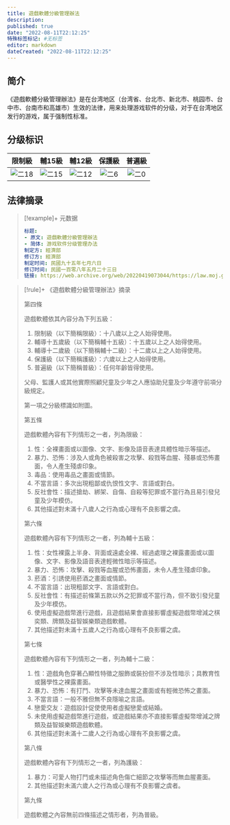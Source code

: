 ```yaml
---
title: 遊戲軟體分級管理辦法
description:
published: true
date: "2022-08-11T22:12:25"
特殊标签标记: #无标签
editor: markdown
dateCreated: "2022-08-11T22:12:25"
---
```


## 简介

《遊戲軟體分級管理辦法》是在台湾地区（台湾省、台北市、新北市、桃园市、台中市、台南市和高雄市）生效的法律，用来处理游戏软件的分级，对于在台湾地区发行的游戏，属于强制性标准。

## 分级标识

|  限制級   |  輔15級   |  輔12級   |  保護級  |  普遍級  |
| :-------: | :-------: | :-------: | :------: | :------: |
| ![二18][] | ![二15][] | ![二12][] | ![二6][] | ![二0][] |

[二0]: https://s3.tebi.io/ggame/censorship/内容分级/电视/電視節目分級處理辦法/class_0.svg
[二6]: https://s3.tebi.io/ggame/censorship/内容分级/电视/電視節目分級處理辦法/class_6.svg
[二12]: https://s3.tebi.io/ggame/censorship/内容分级/电视/電視節目分級處理辦法/class_12.svg
[二15]: https://s3.tebi.io/ggame/censorship/内容分级/电视/電視節目分級處理辦法/class_15.svg
[二18]: https://s3.tebi.io/ggame/censorship/内容分级/电视/電視節目分級處理辦法/class_18.svg

## 法律摘录

> [!example]+ 元数据
>
> ```YAML
> 标题:
> - 原文: 遊戲軟體分級管理辦法
> - 简体: 游戏软件分级管理办法
> 制定方: 經濟部
> 修订方: 經濟部
> 制定时间: 民國九十五年七月六日
> 修订时间: 民國一百零八年五月二十三日
> 链接: https://web.archive.org/web/20220419073044/https://law.moj.gov.tw/LawClass/LawAll.aspx?pcode=J0030086
> ```

> [!rule]+ 《遊戲軟體分級管理辦法》摘录
>
> 第四條
>
> 遊戲軟體依其內容分為下列五級：
>
> 1.  限制級（以下簡稱限級）：十八歲以上之人始得使用。
> 2.  輔導十五歲級（以下簡稱輔十五級）：十五歲以上之人始得使用。
> 3.  輔導十二歲級（以下簡稱輔十二級）：十二歲以上之人始得使用。
> 4.  保護級（以下簡稱護級）：六歲以上之人始得使用。
> 5.  普遍級（以下簡稱普級）：任何年齡皆得使用。
>
> 父母、監護人或其他實際照顧兒童及少年之人應協助兒童及少年遵守前項分級規定。
>
> 第一項之分級標識如附圖。
>
> 第五條
>
> 遊戲軟體內容有下列情形之一者，列為限級：
>
> 1.  性：全裸畫面或以圖像、文字、影像及語音表達具體性暗示等描述。
> 2.  暴力、恐怖：涉及人或角色被殺害之攻擊、殺戮等血腥、殘暴或恐怖畫面，令人產生殘虐印象。
> 3.  毒品：使用毒品之畫面或情節。
> 4.  不當言語：多次出現粗鄙或仇恨性文字、言語或對白。
> 5.  反社會性：描述搶劫、綁架、自傷、自殺等犯罪或不當行為且易引發兒童及少年模仿。
> 6.  其他描述對未滿十八歲人之行為或心理有不良影響之虞。
>
> 第六條
>
> 遊戲軟體內容有下列情形之一者，列為輔十五級：
>
> 1.  性：女性裸露上半身、背面或遠處全裸、經過處理之裸露畫面或以圖像、文字、影像及語音表達輕微性暗示等描述。
> 2.  暴力、恐怖：攻擊、殺戮等血腥或恐怖畫面，未令人產生殘虐印象。
> 3.  菸酒：引誘使用菸酒之畫面或情節。
> 4.  不當言語：出現粗鄙文字、言語或對白。
> 5.  反社會性：有描述前條第五款以外之犯罪或不當行為，但不致引發兒童及少年模仿。
> 6.  使用虛擬遊戲幣進行遊戲，且遊戲結果會直接影響虛擬遊戲幣增減之棋奕類、牌類及益智娛樂類遊戲軟體。
> 7.  其他描述對未滿十五歲人之行為或心理有不良影響之虞。
>
> 第七條
>
> 遊戲軟體內容有下列情形之一者，列為輔十二級：
>
> 1.  性：遊戲角色穿著凸顯性特徵之服飾或裝扮但不涉及性暗示；具教育性或醫學性之裸露畫面。
> 2.  暴力、恐怖：有打鬥、攻擊等未達血腥之畫面或有輕微恐怖之畫面。
> 3.  不當言語：一般不雅但無不良隱喻之言語。
> 4.  戀愛交友：遊戲設計促使使用者虛擬戀愛或結婚。
> 5.  未使用虛擬遊戲幣進行遊戲，或遊戲結果亦不直接影響虛擬幣增減之牌類及益智娛樂類遊戲軟體。
> 6.  其他描述對未滿十二歲人之行為或心理有不良影響之虞。
>
> 第八條
>
> 遊戲軟體內容有下列情形之一者，列為護級：
>
> 1.  暴力：可愛人物打鬥或未描述角色傷亡細節之攻擊等而無血腥畫面。
> 2.  其他描述對未滿六歲人之行為或心理有不良影響之虞者。
>
> 第九條
>
> 遊戲軟體之內容無前四條描述之情形者，列為普級。
